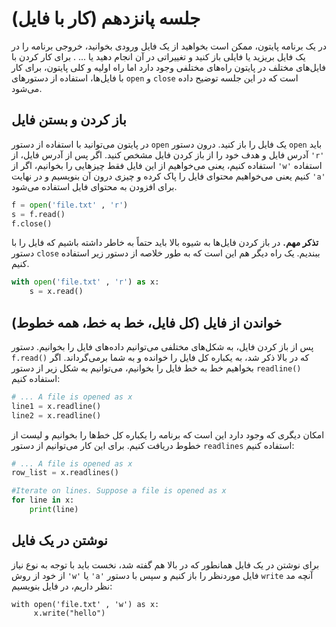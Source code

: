 # جلسه پانزدهم (کار با فایل)
در یک برنامه پایتون، ممکن است بخواهید از یک فایل ورودی بخوانید، خروجی برنامه را در یک فایل بریزید یا فایلی باز کنید و تغییراتی در آن انجام دهید یا ... . برای کار کردن با فایل‌های مختلف در پایتون راه‌های مختلفی وجود دارد اما راه اولیه و کلی پایتون، برای کار با فایل‌ها، استفاده از دستورهای `open` و `close` است که در این جلسه توضیح داده می‌شود.

## باز کردن و بستن فایل

در پایتون می‌توانید با استفاده از دستور `open` یک فایل را باز کنید. درون دستور `open` باید آدرس فایل و هدف خود را از باز کردن فایل مشخص کنید. اگر پس از آدرس فایل، از `'r'` استفاده کنیم، یعنی می‌خواهیم از این فایل فقط چیزهایی را بخوانیم، اگر از `'w'` استفاده کنیم یعنی می‌خواهیم محتوای فایل را پاک کرده و چیزی درون آن بنویسیم و در نهایت `'a'` برای افزودن به محتوای فایل استفاده می‌شود.
```python
f = open('file.txt' , 'r')
s = f.read()
f.close()
```
**تذکر مهم.** در باز کردن فایل‌ها به شیوه بالا باید حتماً به خاطر داشته باشیم که فایل را با دستور `close` ببندیم. یک راه دیگر هم این است که به طور خلاصه از دستور زیر استفاده کنیم.
```python
with open('file.txt' , 'r') as x:
    s = x.read()
```
## خواندن از فایل (کل فایل، خط به خط، همه خطوط)
پس از باز کردن فایل، به شکل‌های مختلفی می‌توانیم داده‌های فایل را بخوانیم. دستور `f.read()` که در بالا ذکر شد، به یکباره کل فایل را خوانده و به شما برمی‌گرداند. اگر بخواهیم خط به خط فایل را بخوانیم، می‌توانیم به شکل زیر از دستور `readline()` استفاده کنیم:
```python
# ... A file is opened as x
line1 = x.readline()
line2 = x.readline()
```
امکان دیگری که وجود دارد این است که برنامه را یکباره کل خط‌ها را بخوانیم و لیست از خطوط دریافت کنیم. برای این کار می‌توانیم از دستور `readlines` استفاده کنیم:
```python
# ... A file is opened as x
row_list = x.readlines()

#Iterate on lines. Suppose a file is opened as x
for line in x:
    print(line)
```
## نوشتن در یک فایل
برای نوشتن در یک فایل همانطور که در بالا هم گفته شد، نخست باید با توجه به نوع نیاز از خود از روش `'w'` یا `'a'` فایل موردنظر را باز کنیم و سپس با دستور `write` آنچه مد نظر داریم، در فایل بنویسیم:
```
with open('file.txt' , 'w') as x:
     x.write("hello")
```
